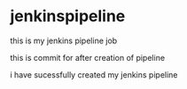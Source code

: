 # jenkinspipeline


this is my jenkins pipeline job

this is commit for after creation of pipeline

i have sucessfully created my jenkins pipeline
